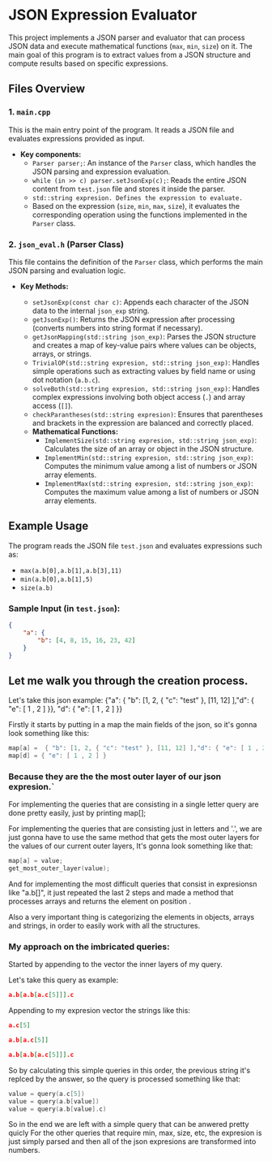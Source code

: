 # JSON Expression Evaluator

This project implements a JSON parser and evaluator that can process JSON data and execute mathematical functions (`max`, `min`, `size`) on it. The main goal of this program is to extract values from a JSON structure and compute results based on specific expressions.

## Files Overview

### 1. `main.cpp`
This is the main entry point of the program. It reads a JSON file and evaluates expressions provided as input.

- **Key components:**
  - `Parser parser;`: An instance of the `Parser` class, which handles the JSON parsing and expression evaluation.
  - `while (in >> c) parser.setJsonExp(c);`: Reads the entire JSON content from `test.json` file and stores it inside the parser.
  - `std::string expresion. Defines the expression to evaluate.`
  - Based on the expression (`size`, `min`, `max`, `size`), it evaluates the corresponding operation using the functions implemented in the `Parser` class.

### 2. `json_eval.h` (Parser Class)
This file contains the definition of the `Parser` class, which performs the main JSON parsing and evaluation logic.

- **Key Methods:**

  - `setJsonExp(const char c)`: Appends each character of the JSON data to the internal `json_exp` string.
  - `getJsonExp()`: Returns the JSON expression after processing (converts numbers into string format if necessary).
  - `getJsonMapping(std::string json_exp)`: Parses the JSON structure and creates a map of key-value pairs where values can be objects, arrays, or strings.
  - `TrivialOP(std::string expresion, std::string json_exp)`: Handles simple operations such as extracting values by field name or using dot notation (`a.b.c`).
  - `solveBoth(std::string expresion, std::string json_exp)`: Handles complex expressions involving both object access (`.`) and array access (`[]`).
  - `checkParantheses(std::string expresion)`: Ensures that parentheses and brackets in the expression are balanced and correctly placed.
  - **Mathematical Functions:**
    - `ImplementSize(std::string expresion, std::string json_exp)`: Calculates the size of an array or object in the JSON structure.
    - `ImplementMin(std::string expresion, std::string json_exp)`: Computes the minimum value among a list of numbers or JSON array elements.
    - `ImplementMax(std::string expresion, std::string json_exp)`: Computes the maximum value among a list of numbers or JSON array elements.

## Example Usage

The program reads the JSON file `test.json` and evaluates expressions such as:

- `max(a.b[0],a.b[1],a.b[3],11)`
- `min(a.b[0],a.b[1],5)`
- `size(a.b)`

### Sample Input (in `test.json`):
```json
{
    "a": {
        "b": [4, 8, 15, 16, 23, 42]
    }
}
```

## Let me walk you through the creation process.

Let's take this json example: {"a": { "b": [1, 2, { "c": "test" }, [11, 12] ],"d": { "e": [ 1 , 2 ] }}, "d": { "e": [ 1 , 2 ] }}

Firstly it starts by putting in a map the main fields of the json, so it's gonna look something like this:
``` c
map[a] =  { "b": [1, 2, { "c": "test" }, [11, 12] ],"d": { "e": [ 1 , 2 ] }}
map[d] = { "e": [ 1 , 2 ] }
```
### Because they are the the most outer layer of our json expresion.`

For implementing the queries that are consisting in a single letter query are done pretty easily, just by printing map[<that letter>];


For implementing the queries that are consisting just in letters and '.', we are just gonna have to use the same method that gets the most outer layers for the values of our current outer layers, It's gonna look something like that:

```c
map[a] = value;
get_most_outer_layer(value);
```

And for implementing the most difficult queries that consist in expresionsn like "a.b[<number>]", it just repeated the last 2 steps and made a method that processes arrays and returns the element on position <number>.

Also a very important thing is categorizing the elements in objects, arrays and strings, in order to easily work with all the structures.

### My approach on the imbricated queries:

Started by appending to the vector the inner layers of my query.

Let's take this query as example:
```json
a.b[a.b[a.c[5]]].c
```

Appending to my expresion vector the strings like this:

```json
a.c[5]
```

```json
a.b[a.c[5]]
```

```json
a.b[a.b[a.c[5]]].c
```

So by calculating this simple queries in this order, the previous string it's replced by the answer, so the query is processed something like that:

```c
value = query(a.c[5])
value = query(a.b[value])
value = query(a.b[value].c)
```

So in the end we are left with a simple query that can be anwered pretty quicly
For the other queries that require min, max, size, etc, the expresion is just simply parsed and then all of the json expresions are transformed into numbers.








